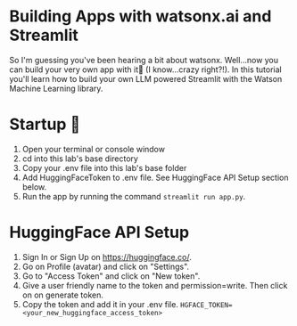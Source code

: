 # Building  Apps with watsonx.ai and Streamlit
So I'm guessing you've been hearing a bit about watsonx. Well...now you can build your very own app with it🙌 (I know...crazy right?!). In this tutorial you'll learn how to build your own LLM powered Streamlit with the Watson Machine Learning library.  

# Startup 🚀
1. Open your terminal or console window
2. cd into this lab's base directory
3. Copy your .env file into this lab's base folder
4. Add HuggingFaceToken to .env file. See HuggingFace API Setup section below.
5. Run the app by running the command `streamlit run app.py`.

# HuggingFace API Setup
1. Sign In or Sign Up on https://huggingface.co/.
2. Go on Profile (avatar) and click on "Settings".
3. Go to "Access Token" and click on "New token".
4. Give a user friendly name to the token and permission=write. Then click on on generate token.
5. Copy the token and add it in your .env file. `HGFACE_TOKEN=<your_new_huggingface_access_token>`
